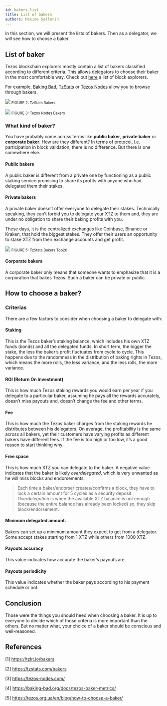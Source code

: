 ```yaml
---
id: bakers_list
title: List of bakers
authors: Maxime Sallerin
---
```


In this section, we will present the lists of bakers. Then as a delegator, we will see how to choose a baker.

## List of baker

Tezos blockchain explorers mostly contain a list of bakers classified according to different criteria. This allows delegators to choose their baker in the most comfortable way. Check out [here](/explorer/available-tezos-indexers) a list of block explorers.

For example, [Baking Bad](https://tzkt.io/bakers/), [TzStats](https://tzstats.com/bakers) or [Tezos Nodes](https://tezos-nodes.com/) allow you to browse through bakers.

![](../../static/img/baking/tzstats_bakers)
<small className="figure">FIGURE 2: TzStats Bakers</small>

![](../../static/img/baking/tezos_nodes_bakers)
<small className="figure">FIGURE 3: Tezos Nodes Bakers</small>

### What kind of baker?

You have probably come across terms like **public baker**, **private baker** or **corporate baker**. How are they different? In terms of protocol, i.e. participation in block validation, there is no difference. But there is one somewhere else.

#### Public bakers

A public baker is different from a private one by functioning as a public staking service promising to share its profits with anyone who had delegated them their stakes.

#### Private bakers

A private baker doesn’t offer everyone to delegate their stakes. Technically speaking, they can’t forbid you to delegate your XTZ to them and, they are under no obligation to share their baking profits with you.

These days, it is the centralized exchanges like Coinbase, Binance or Kraken, that hold the biggest stakes. They offer their users an opportunity to stake XTZ from their exchange accounts and get profit.

![](../../static/img/baking/tzstats_bakers)
<small className="figure">FIGURE 5: TzStats Bakers Top20</small>

#### Corporate bakers

A corporate baker only means that someone wants to emphasize that it is a corporation that bakes Tezos. Such a baker can be private or public.

## How to choose a baker?

### Criterias

There are a few factors to consider when choosing a baker to delegate with:

#### Staking

This is the Tezos baker’s staking balance, which includes his own XTZ funds (bonds) and all the delegated funds. In short term, the bigger the stake, the less the baker’s profit fluctuates from cycle to cycle. This happens due to the randomness in the distribution of baking rights in Tezos, which means the more rolls, the less variance, and the less rolls, the more variance.

#### ROI (Return On Investment)

This is how much Tezos staking rewards you would earn per year if you delegate to a particular baker, assuming he pays all the rewards accurately, doesn’t miss payouts and, doesn’t change the fee and other terms.

#### Fee

This is how much the Tezos baker charges from the staking rewards he distributes between his delegators. On average, the profitability is the same across all bakers, yet their customers have varying profits as different bakers have different fees. If the fee is too high or too low, it’s a good reason to start thinking why.

#### Free space

This is how much XTZ you can delegate to the baker. A negative value indicates that the baker is likely _overdelegated_, which is very unwanted as he will miss blocks and endorsements.

> Each time a baker/endorser creates/confirms a block, they have to lock a certain amount for 5 cycles as a security deposit. _Overdelegation_ is when the available XTZ balance is not enough (because the entire balance has already been locked) so, they skip block/endorsement.

#### Minimum delegated amount.

Bakers can set up a minimum amount they expect to get from a delegator. Some accept stakes starting from 1 XTZ while others from 1000 XTZ.

#### Payouts accuracy

This value indicates how accurate the baker’s payouts are.

#### Payouts periodicity

This value indicates whether the baker pays according to his payment schedule or not.

## Conclusion

Those were the things you should heed when choosing a baker. It is up to everyone to decide which of those criteria is more important than the others. But no matter what, your choice of a baker should be conscious and well-reasoned.

## References

[1] https://tzkt.io/bakers

[2] https://tzstats.com/bakers

[3] https://tezos-nodes.com/

[4] https://baking-bad.org/docs/tezos-baker-metrics/

[5] https://tezos.org.ua/en/blog/how-to-choose-a-baker/
